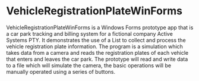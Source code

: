 # VehicleRegistrationPlateWinForms

VehicleRegistrationPlateWinForms is a Windows Forms prototype app that is a car park tracking and billing system for a fictional company Active Systems PTY.
It demonstrates the use of a List<string> to collect and process the vehicle registration plate information. 
The program is a simulation which takes data from a camera and reads the registration plates of each vehicle that enters and leaves the car park. 
The prototype will read and write data to a file which will simulate the camera, the basic operations will be manually operated using a series of buttons. 
